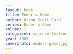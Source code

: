 ```yaml
---
layout: book
title: Ender's Game
author: Orson Scott Card
series: Ender's Game
volume: 1
categories: science-fiction
year: 1985
coverphoto: enders-game.jpg
---
```


